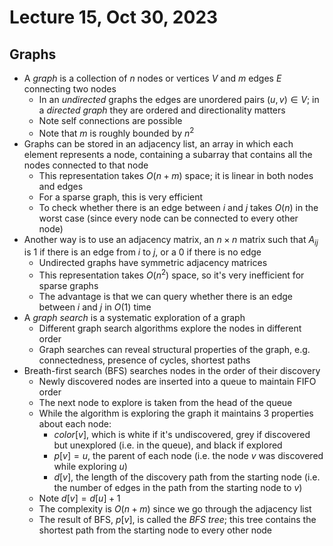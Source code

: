 # Lecture 15, Oct 30, 2023

## Graphs

* A *graph* is a collection of $n$ nodes or vertices $V$ and $m$ edges $E$ connecting two nodes
	* In an *undirected* graphs the edges are unordered pairs $(u, v) \in V$; in a *directed graph* they are ordered and directionality matters
	* Note self connections are possible
	* Note that $m$ is roughly bounded by $n^2$
* Graphs can be stored in an adjacency list, an array in which each element represents a node, containing a subarray that contains all the nodes connected to that node
	* This representation takes $O(n + m)$ space; it is linear in both nodes and edges
	* For a sparse graph, this is very efficient
	* To check whether there is an edge between $i$ and $j$ takes $O(n)$ in the worst case (since every node can be connected to every other node)
* Another way is to use an adjacency matrix, an $n \times n$ matrix such that $A_{ij}$ is 1 if there is an edge from $i$ to $j$, or a 0 if there is no edge
	* Undirected graphs have symmetric adjacency matrices
	* This representation takes $O(n^2)$ space, so it's very inefficient for sparse graphs
	* The advantage is that we can query whether there is an edge between $i$ and $j$ in $O(1)$ time
* A *graph search* is a systematic exploration of a graph
	* Different graph search algorithms explore the nodes in different order
	* Graph searches can reveal structural properties of the graph, e.g. connectedness, presence of cycles, shortest paths
* Breath-first search (BFS) searches nodes in the order of their discovery
	* Newly discovered nodes are inserted into a queue to maintain FIFO order
	* The next node to explore is taken from the head of the queue
	* While the algorithm is exploring the graph it maintains 3 properties about each node:
		* $color[v]$, which is white if it's undiscovered, grey if discovered but unexplored (i.e. in the queue), and black if explored
		* $p[v] = u$, the parent of each node (i.e. the node $v$ was discovered while exploring $u$)
		* $d[v]$, the length of the discovery path from the starting node (i.e. the number of edges in the path from the starting node to $v$)
	* Note $d[v] = d[u] + 1$
	* The complexity is $O(n + m)$ since we go through the adjacency list
	* The result of BFS, $p[v]$, is called the *BFS tree*; this tree contains the shortest path from the starting node to every other node

